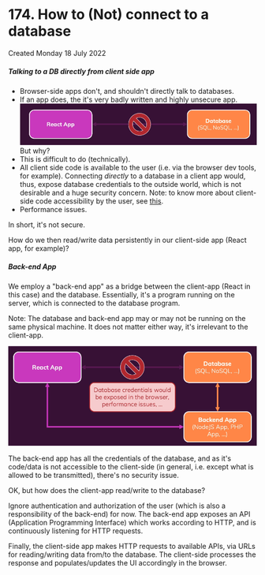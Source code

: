 # 174. How to (Not) connect to a database
Created Monday 18 July 2022

##### Talking to a DB directly from client side app
- Browser-side apps don't, and shouldn't directly talk to databases.
- If an app does, the it's very badly written and highly unsecure app.
![](../../../../assets/174_How_to_not_connect_to_a_database-image-1-d81ad2d1.png)
But why?
- This is difficult to do (technically).
- All client side code is available to the user (i.e. via the browser dev tools, for example). Connecting *directly* to a database in a client app would, thus, expose database credentials to the outside world, which is not desirable and a huge security concern.
	Note: to know more about client-side code accessibility by the user, see [this](https://academind.com/tutorials/hide-javascript-code).
- Performance issues.

In short, it's not secure.

How do we then read/write data persistently in our client-side app (React app, for example)?

##### Back-end App
We employ a "back-end app" as a bridge between the client-app (React in this case) and the database. Essentially, it's a program running on the server, which is connected to the database program.

Note: The database and back-end app may or may not be running on the same physical machine. It does not matter either way, it's irrelevant to the client-app.

![](../../../../assets/174_How_to_not_connect_to_a_database-image-2-d81ad2d1.png)

The back-end app has all the credentials of the database, and as it's code/data is not accessible to the client-side (in general, i.e. except what is allowed to be transmitted), there's no security issue.

OK, but how does the client-app read/write to the database?

Ignore authentication and authorization of the user (which is also a responsibility of the back-end) for now. The back-end app exposes an API (Application Programming Interface) which works according to HTTP, and is continuously listening for HTTP requests.

Finally, the client-side app makes HTTP requests to available APIs, via URLs for reading/writing data from/to the database. The client-side processes the response and populates/updates the UI accordingly in the browser.
